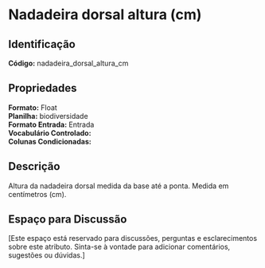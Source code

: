 # Nadadeira dorsal altura (cm)

## Identificação
**Código:** nadadeira_dorsal_altura_cm

## Propriedades
**Formato:** Float  
**Planilha:** biodiversidade  
**Formato Entrada:** Entrada  
**Vocabulário Controlado:**   
**Colunas Condicionadas:**   

## Descrição
Altura da nadadeira dorsal medida da base até a ponta. Medida em centímetros (cm).

## Espaço para Discussão
[Este espaço está reservado para discussões, perguntas e esclarecimentos sobre este atributo. Sinta-se à vontade para adicionar comentários, sugestões ou dúvidas.]
